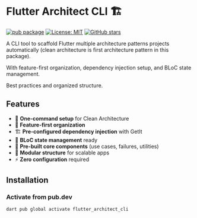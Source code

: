 # Flutter Architect CLI 🏗️


[![pub package](https://img.shields.io/pub/v/flutter_architect_cli.svg)](https://pub.dev/packages/flutter_architect_cli)
[![License: MIT](https://img.shields.io/badge/License-MIT-yellow.svg)](https://opensource.org/licenses/MIT)
[![GitHub stars](https://img.shields.io/github/stars/Nader15/flutter_architect_cli.svg?style=social)](https://github.com/Nader15/flutter_architect_cli/stargazers)



A CLI tool to scaffold Flutter multiple architecture patterns projects automatically (clean architecture is first architecture pattern in this package).

With feature-first organization, dependency injection setup, and BLoC state management.

Best practices and organized structure.

## Features

- 🚀 **One-command setup** for Clean Architecture
- 📁 **Feature-first organization**
- 🏗️ **Pre-configured dependency injection** with GetIt
- 🔄 **BLoC state management** ready
- 📝 **Pre-built core components** (use cases, failures, utilities)
- 🎯 **Modular structure** for scalable apps
-  ⚡ **Zero configuration** required

## Installation

### Activate from pub.dev

```bash
dart pub global activate flutter_architect_cli